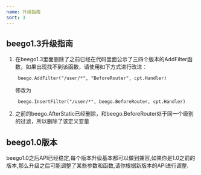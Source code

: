 ```yaml
---
name: 升级指南
sort: 3
---
```

## beego1.3升级指南

1. 在beego1.3里面删除了之前已经在代码里面公示了三四个版本的AddFilter函数，如果出现找不到该函数，请使用如下方式进行改进：

		beego.AddFilter("/user/*", "BeforeRouter", cpt.Handler)

 	修改为
	
		beego.InsertFilter("/user/*", beego.BeforeRouter, cpt.Handler)

1. 之前的beego.AfterStatic已经删除，和beego.BeforeRouter处于同一个级别的过滤，所以删除了该定义变量

## beego1.0版本
beego1.0之后API已经稳定,每个版本升级基本都可以做到兼容,如果你是1.0之前的版本,那么升级之后可能调整了某些参数和函数,请你根据新版本的API进行调整.